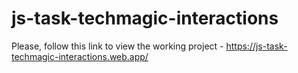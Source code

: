 # js-task-techmagic-interactions

Please, follow this link to view the working project - https://js-task-techmagic-interactions.web.app/
